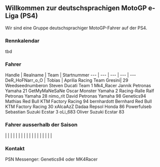 ## Willkommen zur deutschsprachigen MotoGP e-Liga (PS4)

Wir sind eine Gruppe deutschsprachiger MotoGP-Fahrer auf der PS4.

### Rennkalendar

tbd

### Fahrer


Handle | Realname |	Team | Startnummer
--- | --- | --- | --- | ---
DeR_HoFNarr_o_O | Tobias | Aprilia Racing Team Gresini|  	29
Weedseednumberon	Steven	Ducati Team	1
Mk4_Racer	Jannik	Petronas Yamaha	21
GetMyMaNeSaNe	Oscar	Monster Yamaha	2
Racing-Ralle	Ralf	Petronas Yamaha	28
nimo_rit	David	Petronas Yamaha	98
Genetics94	Mathias	Red Bull KTM Factory Racing	94
bernhardott	Bernhard	Red Bull KTM Factory Racing	30
xAlcaAzZ	Dadaa	Repsol Honda	86
Powerfulseb	Sebastian	Suzuki Ecstar	3
oLi_683	Oliver	Suzuki Ecstar	83


### Fahrer ausserhalb der Saison

|   |   |   |   |   |
|   |   |   |   |   |
|   |   |   |   |   |



### Kontakt

PSN Messenger: Genetics94 oder MK4Racer
